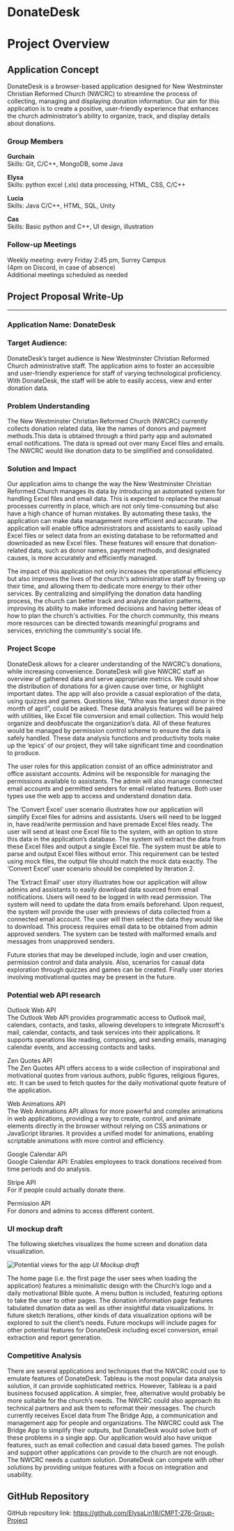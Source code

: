 
# **DonateDesk**

# Project Overview


## **Application Concept** 

DonateDesk is a browser-based application designed for New Westminster Christian Reformed Church (NWCRC) to streamline the process of collecting, managing and displaying donation information. Our aim for this application is to create a positive, user-friendly experience that enhances the church administrator’s ability to organize, track, and display details about donations. 


### **Group Members**  

**Gurchain**  
Skills: Git, C/C++, MongoDB, some Java

**Elysa**  
Skills: python excel (.xls) data processing, HTML, CSS, C/C++

**Lucia**  
Skills: Java C/C++, HTML, SQL, Unity

**Cas**  
Skills: Basic python and C++, UI design, illustration  

### **Follow-up Meetings**

Weekly meeting: every Friday 2:45 pm, Surrey Campus  
(4pm on Discord, in case of absence)  
Additional meetings scheduled as needed  

## **Project Proposal Write-Up**  
  

---
  

### **Application Name:** DonateDesk  


### **Target Audience:**  

DonateDesk’s target audience is New Westminster Christian Reformed Church administrative staff. The application aims to foster an accessible and user-friendly experience for staff of varying technological proficiency. With DonateDesk, the staff will be able to easily access, view and enter donation data.

### **Problem Understanding**  

The New Westminster Christian Reformed Church (NWCRC) currently collects donation related data, like the names of donors and payment methods.This data is obtained through a third party app and automated email notifications. The data is spread out over many Excel files and emails. The NWCRC would like donation data to be simplified and consolidated.

### **Solution and Impact**  

Our application aims to change the way the New Westminster Christian Reformed Church manages its data by introducing an automated system for handling Excel files and email data. This is expected to replace the manual processes currently in place, which are not only time-consuming but also have a high chance of human mistakes. By automating these tasks, the application can make data management more efficient and accurate. The application will enable office administrators and assistants to easily upload Excel files or select data from an existing database to be reformatted and downloaded as new Excel files. These features will ensure that donation-related data, such as donor names, payment methods, and designated causes, is more accurately and efficiently managed.

The impact of this application not only increases the operational efficiency but also improves the lives of the church's administrative staff by freeing up their time, and allowing them to dedicate more energy to their other services. By centralizing and simplifying the donation data handling process, the church can better track and analyze donation patterns, improving its ability to make informed decisions and having better ideas of how to plan the church's activities. For the church community, this means more resources can be directed towards meaningful programs and services, enriching the community's social life. 

### **Project Scope**  

DonateDesk allows for a clearer understanding of the NWCRC’s donations, while increasing convenience. DonateDesk will give NWCRC staff an overview of gathered data and serve appropriate metrics. We could show the distribution of donations for a given cause over time, or highlight important dates. The app will also provide a casual exploration of the data, using quizzes and games. Questions like, “Who was the largest donor in the month of april”, could be asked. These data analysis features will be paired with utilities, like Excel file conversion and email collection. This would help organize and deobfuscate the organization’s data. All of these features would be managed by permission control scheme to ensure the data is safely handled. These data analysis functions and productivity tools make up the ‘epics’ of our project, they will take significant time and coordination to produce.

The user roles for this application consist of an office administrator and office assistant accounts. Admins will be responsible for managing the permissions available to assistants. The admin will also manage connected email accounts and permitted senders for email related features. Both user types use the web app to access and understand donation data.

The ‘Convert Excel’ user scenario illustrates how our application will simplify Excel files for admins and assistants. Users will need to be logged in, have read/write permission and have premade Excel files ready. The user will send at least one Excel file to the system, with an option to store this data in the application’s database. The system will extract the data from these Excel files and output a single Excel file. The system must be able to parse and output Excel files without error. This requirement can be tested using mock files, the output file should match the mock data exactly. The ‘Convert Excel’ user scenario should be completed by iteration 2.  

The ‘Extract Email’ user story illustrates how our application will allow admins and assistants to easily download data sourced from email notifications. Users will need to be logged in with read permission. The system will need to update the data from emails beforehand. Upon request, the system will provide the user with previews of data collected from a connected email account. The user will then select the data they would like to download. This process requires email data to be obtained from admin approved senders. The system can be tested with malformed emails and messages from unapproved senders.

Future stories that may be developed include, login and user creation, permission control and data analysis. Also, scenarios for casual data exploration through quizzes and games can be created. Finally user stories involving motivational quotes may be present in the future.

### **Potential web API research**  

Outlook Web API  
The Outlook Web API provides programmatic access to Outlook mail, calendars, contacts, and tasks, allowing developers to integrate Microsoft's mail, calendar, contacts, and task services into their applications. It supports operations like reading, composing, and sending emails, managing calendar events, and accessing contacts and tasks.

Zen Quotes API  
The Zen Quotes API offers access to a wide collection of inspirational and motivational quotes from various authors, public figures, religious figures, etc. It can be used to fetch quotes for the daily motivational quote feature of the application.

Web Animations API  
The Web Animations API allows for more powerful and complex animations in web applications, providing a way to create, control, and animate elements directly in the browser without relying on CSS animations or JavaScript libraries. It provides a unified model for animations, enabling scriptable animations with more control and efficiency.

Google Calendar API  
Google Calendar API: Enables employees to track donations received from time periods and do analysis. 

Stripe API  
For if people could actually donate there.

Permission API  
For donors and admins to access different content. 

### **UI mockup draft**  

The following sketches visualizes the home screen and donation data visualization.  

![Potential views for the app](/donatedesk/UIMockupDraft.jpg)
*UI Mockup draft*  

The home page (i.e. the first page the user sees when loading the application) features a minimalistic design with the Church’s logo and a daily motivational Bible quote. A menu button is included, featuring options to take the user to other pages. The donation information page features tabulated donation data as well as other insightful data visualizations. In future sketch iterations, other kinds of data visualization options will be explored to suit the client’s needs. 
Future mockups will include pages for other potential features for DonateDesk including excel conversion, email extraction and report generation. 

### **Competitive Analysis**  

There are several applications and techniques that the NWCRC could use to emulate features of DonateDesk. Tableau is the most popular data analysis solution, it can provide sophisticated metrics. However, Tableau is a paid business focused application. A simpler, free, alternative would probably be more suitable for the church’s needs. The NWCRC could also approach its technical partners and ask them to reformat their messages. The church currently receives Excel data from The Bridge App, a communication and management app for people and organizations. The NWCRC could ask The Bridge App to simplify their outputs, but DonateDesk would solve both of these problems in a single app. Our application would also have unique features, such as email collection and casual data based games. The polish and support other applications can provide to the church are not enough. The NWCRC needs a custom solution. DonateDesk can compete with other solutions by providing unique features with a focus on integration and usability. 

## **GitHub Repository**
GitHub repository link: https://github.com/ElysaLin18/CMPT-276-Group-Project



